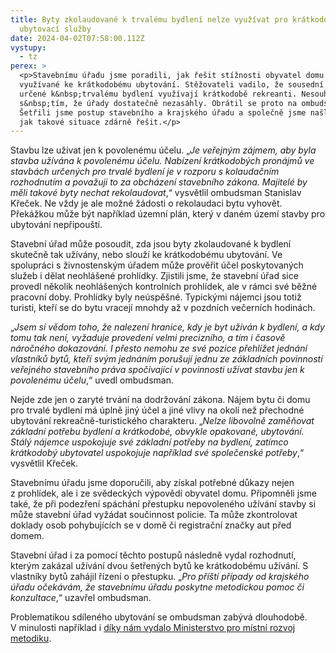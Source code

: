 ```yaml
---
title: Byty zkolaudované k trvalému bydlení nelze využívat pro krátkodobé
  ubytovací služby
date: 2024-04-02T07:58:00.112Z
vystupy:
  - tz
perex: >
  <p>Stavebnímu úřadu jsme poradili, jak řešit stížnosti obyvatel domu na byty
  využívané ke krátkodobému ubytování. Stěžovateli vadilo, že sousední dva byty
  určené k&nbsp;trvalému bydlení využívají krátkodobě rekreanti. Nesouhlasil
  s&nbsp;tím, že úřady dostatečně nezasáhly. Obrátil se proto na ombudsmana.
  Šetřili jsme postup stavebního a krajského úřadu a společně jsme našli cesty,
  jak takové situace zdárně řešit.</p>
---
```

<p>Stavbu lze užívat jen k&nbsp;povolenému účelu. &bdquo;<em>Je veřejným zájmem, aby byla stavba užívána k&nbsp;povolenému účelu. Nabízení krátkodobých pronájmů ve stavbách určených pro trvalé bydlení je v rozporu s kolaudačním rozhodnutím a považuji to za obcházení stavebního zákona. Majitelé by měli takové byty nechat rekolaudovat</em>,&ldquo; vysvětlil ombudsman Stanislav Křeček. Ne vždy je ale možné žádosti o rekolaudaci bytu vyhovět. Překážkou může být například územní plán, který v&nbsp;daném území stavby pro ubytování nepřipouští.</p>

<p>Stavební úřad může posoudit, zda jsou byty zkolaudované k bydlení skutečně tak užívány, nebo slouží ke krátkodobému ubytování. Ve spolupráci s&nbsp;živnostenským úřadem může prověřit účel poskytovaných služeb i dělat neohlášené prohlídky. Zjistili jsme, že stavební úřad sice provedl několik neohlášených kontrolních prohlídek, ale v&nbsp;rámci své běžné pracovní doby. Prohlídky byly neúspěšné. Typickými nájemci jsou totiž turisti, kteří se do bytu vracejí mnohdy až v pozdních večerních hodinách.</p>

<p>&bdquo;<em>Jsem si vědom toho, že nalezení hranice, kdy je byt užíván k bydlení, a kdy tomu tak není, vyžaduje provedení velmi precizního, a tím i časově náročného dokazování. I přesto nemohu ze své pozice přehlížet jednání vlastníků bytů, kteří svým jednáním porušují jednu ze základních povinností veřejného stavebního práva spočívající v povinnosti užívat stavbu jen k povolenému účelu</em>,&ldquo; uvedl ombudsman.</p>

<p>Nejde zde jen o zaryté trvání na dodržování zákona. Nájem bytu či domu pro trvalé bydlení má úplně jiný účel a jiné vlivy na okolí než přechodné ubytování rekreačně-turistického charakteru. &bdquo;<em>Nelze libovolně zaměňovat základní potřebu bydlení a krátkodobé, obvykle opakované, ubytování. Stálý nájemce uspokojuje své základní potřeby na bydlení, zatímco krátkodobý ubytovatel uspokojuje například své společenské potřeby</em>,&ldquo; vysvětlil Křeček.</p>

<p>Stavebnímu úřadu jsme doporučili, aby získal potřebné důkazy nejen z&nbsp;prohlídek, ale i ze svědeckých výpovědí obyvatel domu. Připomněli jsme také, že při podezření spáchání přestupku nepovoleného užívání stavby si může stavební úřad vyžádat součinnost policie. Ta může zkontrolovat doklady osob pohybujících se v&nbsp;domě či registrační značky aut před domem.</p>

<p>Stavební úřad i za pomocí těchto postupů následně vydal rozhodnutí, kterým zakázal užívání dvou šetřených bytů ke krátkodobému užívání. S vlastníky bytů zahájil řízení o přestupku. &bdquo;<em>Pro příští případy od krajského úřadu očekávám, že stavebnímu úřadu poskytne metodickou pomoc či konzultace</em>,&ldquo; uzavřel ombudsman.</p>

<p>Problematikou sdíleného ubytování se ombudsman zabývá dlouhodobě. V&nbsp;minulosti například i <a href="https://www.ochrance.cz/aktualne/sdilene_ubytovani_dostalo_pravidla-_ministerstvo_vydalo_metodiku_po_ktere_volal_jak_ombudsman_tak_hlavni_mesto_praha/">díky nám vydalo Ministerstvo pro místní rozvoj metodiku</a>.</p>

